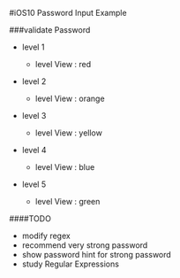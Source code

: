 #iOS10 Password Input Example

###validate Password

- level 1
  - level View : red
  
- level 2
  - level View : orange
  
- level 3
  - level View : yellow
  
- level 4
  - level View : blue
  
- level 5
  - level View : green


####TODO
- modify regex
- recommend very strong password
- show password hint for strong password
- study Regular Expressions
